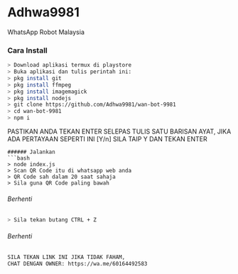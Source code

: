 # Adhwa9981
WhatsApp Robot Malaysia

### Cara Install
```bash
> Download aplikasi termux di playstore
> Buka aplikasi dan tulis perintah ini:
> pkg install git
> pkg install ffmpeg
> pkg install imagemagick
> pkg install nodejs
> git clone https://github.com/Adhwa9981/wan-bot-9981
> cd wan-bot-9981
> npm i
```
PASTIKAN ANDA TEKAN ENTER SELEPAS TULIS
SATU BARISAN AYAT, JIKA ADA PERTAYAAN 
SEPERTI INI [Y/n] SILA TAIP Y DAN TEKAN ENTER
```
###### Jalankan
```bash
> node index.js
> Scan QR Code itu di whatsapp web anda
> QR Code sah dalam 20 saat sahaja
> Sila guna QR Code paling bawah
```
###### Berhenti
```bash
> Sila tekan butang CTRL + Z
```
###### Berhenti
```bash
SILA TEKAN LINK INI JIKA TIDAK FAHAM,
CHAT DENGAN OWNER: https://wa.me/60164492583
